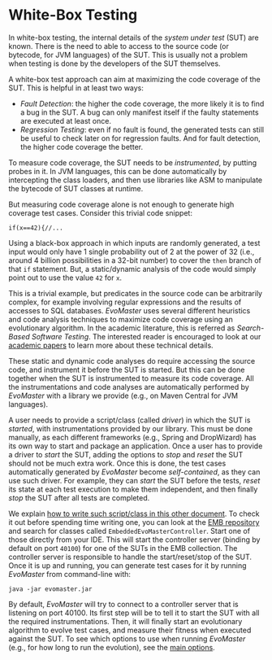 # White-Box Testing


In white-box testing, the internal details of the _system under test_ (SUT) are known.
There is the need to able to access to the source code (or bytecode, for JVM languages) of the SUT.
This is usually not a problem when testing is done by the developers of the SUT themselves.


A white-box test approach can aim at maximizing the code coverage of the SUT.
This is helpful in at least two ways:

*   _Fault Detection_: the higher the code coverage, the more likely it is to find a bug in the SUT.
    A bug can only manifest itself if the faulty statements are executed at least once.
*   _Regression Testing_: even if no fault is found, the generated tests can still be useful to check
    later on for regression faults. And for fault detection, the higher code coverage the better.


To measure code coverage, the SUT needs to be _instrumented_, by putting probes in it.
In JVM languages, this can be done automatically by intercepting the class loaders, and then
use libraries like ASM to manipulate the bytecode of SUT classes at runtime.


But measuring code coverage alone is not enough to generate high coverage test cases.
Consider this trivial code snippet:

`if(x==42){//...`

Using a black-box approach in which inputs are randomly generated, a test input would only have 1
single probability out of 2 at the power of 32 (i.e., around 4 billion possibilities in a 32-bit number)
to cover the `then` branch of that `if` statement.
But, a static/dynamic analysis of the code would simply point out to use the value `42` for `x`.

This is a trivial example, but predicates in the source code can be arbitrarily complex, for
example involving regular expressions and the results of accesses to SQL databases.
_EvoMaster_ uses several different heuristics and code analysis techniques to maximize code coverage
using an  evolutionary algorithm.
In the academic literature, this is referred as _Search-Based Software Testing_.
The interested reader is encouraged to look at our [academic papers](publications.md)
to learn more about these technical details.


These static and dynamic code analyses do require accessing the source code, and instrument it
before the SUT is started.
But this can be done together when the SUT is instrumented to measure its code coverage.
All the instrumentations and code analyses are automatically performed by _EvoMaster_ with a
library we provide (e.g., on Maven Central for JVM languages).

A user needs to provide a script/class (called _driver_) in which the SUT is _started_, with instrumentations provided
by our library.
This must be done manually, as each different frameworks (e.g., Spring and DropWizard) has its
own way to start and package an application.
Once a user has to provide a driver to _start_ the SUT, adding the options to _stop_ and _reset_
the SUT should not be much extra work.
Once this is done, the  test cases  automatically generated by _EvoMaster_ become _self-contained_,
as they can use such driver.
For example, they can _start_ the SUT before the tests, _reset_ its state at each test execution to make
them independent, and then finally _stop_ the SUT after all tests are completed.

We explain [how to write such script/class in this other document](write_driver.md).
To check it out before spending time writing one, you can look at the
[EMB repository](https://github.com/WebFuzzing/EMB) and search for classes called
`EmbeddedEvoMasterController`.
Start one of those directly from your IDE.
This will start the controller server (binding by default on port `40100`) for one of the SUTs in the
EMB collection.
The controller server is responsible to handle the start/reset/stop of the SUT.  
Once it is up and running, you can generate test cases  for it by running _EvoMaster_ from
command-line with:

```
java -jar evomaster.jar
```

By default, _EvoMaster_ will try to connect to a controller server that is listening on port 40100.
Its first step will be to tell it to start the SUT with  all the required instrumentations.
Then, it will finally start an evolutionary algorithm to evolve test cases, and measure their fitness
when executed against the SUT.
To see which options to use when running _EvoMaster_ (e.g., for how long to run the evolution),
see the [main options](options.md).  
  


